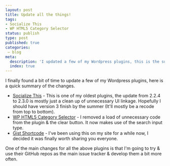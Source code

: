 ```yaml
---
layout: post
title: Update all the things!
tags:
- Socialize This
- WP HTML5 Category Selector
status: publish
type: post
published: true
categories:
 – blog
meta:
  description: 'I updated a few of my Wordpress plugins, this is the summary.'
  index: true
---
```

I finally found a bit of time to update a few of my Wordpress plugins, here is a quick summary of the changes.

* [Socialize This](http://wordpress.org/extend/plugins/socialize-this/) - This is one of my oldest plugins, the update from 2.2.4 to 2.3.0 is mostly just a clean up of unnecessary UI linkage. Hopefully I should have version 3 finish by the summer (It'll mostly be a recode from top to bottom).
* [WP HTML5 Category Selector](http://wordpress.org/extend/plugins/wp-html5-category-selector/) - I removed a load of unnecessary code from the plugin & the clear button. It now makes use of the search input type.
* [Gist Shortcode](http://wordpress.org/extend/plugins/gist-shortcode/) - I've been using this on my site for a while now, I decided it was finally worth sharing you everyone.

One of the main changes for all the above plugins is that I'm going to try & use their GitHub repos as the main issue tracker & develop them a bit more often.
